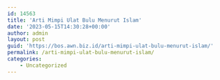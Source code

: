```yaml
---
id: 14563
title: 'Arti Mimpi Ulat Bulu Menurut Islam'
date: '2023-05-15T14:30:28+00:00'
author: admin
layout: post
guid: 'https://bos.awn.biz.id/arti-mimpi-ulat-bulu-menurut-islam/'
permalink: /arti-mimpi-ulat-bulu-menurut-islam/
categories:
    - Uncategorized
---
```


